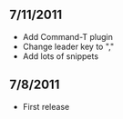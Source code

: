 ## 7/11/2011
* Add Command-T plugin
* Change leader key to ","
* Add lots of snippets

## 7/8/2011
* First release
